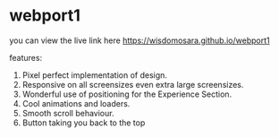 # webport1


you can view the live link here
https://wisdomosara.github.io/webport1

features:
1. Pixel perfect implementation of design.
2. Responsive on all screensizes even extra large screensizes.
3. Wonderful use of positioning for the Experience Section.
4. Cool animations and loaders.
5. Smooth scroll behaviour.
6. Button taking you back to the top
